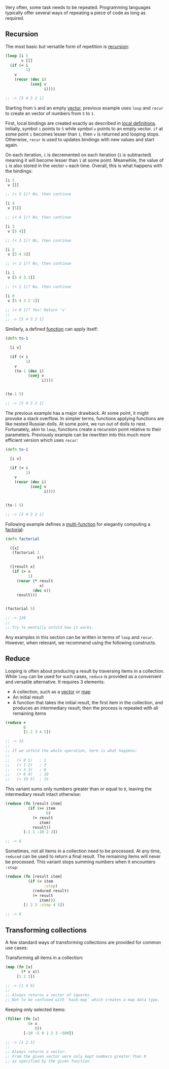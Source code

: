 Very often, some task needs to be repeated. Programming languages typically offer several ways of repeating a piece of code as long as required.


## Recursion

The most basic but versatile form of repetition is [recursion](https://en.wikipedia.org/wiki/Recursion):

```clojure
(loop [i 5
       v []]
  (if (< i
         1)
    v
    (recur (dec i)
           (conj v
                 i))))

;; -> [5 4 3 2 1]
```

Starting from `5` and an empty [vector](/cvm/data-types/vector), previous example uses `loop` and `recur` to create an vector of numbers
from `5` to `1`.

First, local bindings are created exactly as described in [local definitions](/cvm/building-blocks/definitions?section=Local%20definitions). Initially, symbol
`i` points to `5` while symbol `v` points to an empty vector. `if` at some point `i` becomes lesser than `1`, then `v` is returned and looping
stops. Otherwise, `recur` is used to updates bindings with new values and start again.

On each iteration, `i` is decremented on each iteration (`1` is subtracted) meaning it will become lesser than `1` at some point. Meanwhile,
the value of `i` is also stored in the vector `v` each time. Overall, this is what happens with the bindings:

```clojure
[i 5
 v []]

;; (< 5 1)? No, then continue

[i 4
 v [5]]

;; (< 4 1)? No, then continue

[i 3
 v [5 4]]

;; (< 3 1)? No, then continue

[i 2
 v [5 4 3]]

;; (< 2 1)? No, then continue

[i 1
 v [5 4 3 2]]

;; (< 1 1)? No, then continue

[i 0
 v [5 4 3 2 1]]

;; (< 0 1)? Yes! Return `v`
;;
;; -> [5 4 3 2 1]
```

Similarly, a defined [function](/cvm/building-blocks/functions) can apply itself:

```clojure
(defn to-1

  [i v]

  (if (< i
         1)
    v
    (to-1 (dec i)
          (conj v
                i))))


(to-1 5)

;; -> [5 4 3 2 1]
```

The previous example has a major drawback. At some point, it might provoke a stack overflow. In simpler terms, functions applying functions are like nested Russian dolls.
At some point, we run out of dolls to nest. Fortunately, akin to `loop`, functions create a recursion point relative to their parameters. Previously example can
be rewritten into this much more efficient version which uses `recur`:

```clojure
(defn to-1

  [i v]

  (if (< i
         1)
    v
    (recur (dec i)
           (conj v
                 i))))


(to-1 5)

;; -> [5 4 3 2 1]
```

Following example defines a [multi-function](/cvm/building-blocks/functions) for elegantly computing a [factorial](https://en.wikipedia.org/wiki/Factorial):

```clojure
(defn factorial

  ([x]
   (factorial 1
              x))

  ([result x]
   (if (> x
          1)
     (recur (* result
               x)
            (dec x))
     result)))


(factorial 5)

;; -> 120
;;
;; Try to mentally unfold how it works.
```

Any examples in this section can be written in terms of `loop` and `recur`. However, when relevant, we recommend using the following constructs.


## Reduce

Looping is often about producing a result by traversing items in a collection. While `loop` can be used for such cases, `reduce` is provided as a convenient
and versatile alternative. It requires 3 elements:

- A collection, such as a [vector](/cvm/data-types/vector) or [map](/cvm/data-types/map)
- An initial result
- A function that takes the initial result, the first item in the collection, and produces an intermediary result; then the process is repeated with all remaining items

```clojure
(reduce +
        0
        [1 2 3 4 5])

;; -> 15
;;
;; If we unfold the whole operation, here is what happens:
;;
;;   (+ 0 1)   ; 1
;;   (+ 1 2)   ; 3
;;   (+ 3 3)   ; 6
;;   (+ 6 4)   ; 10
;;   (+ 10 5)  ; 15
```

This variant sums only numbers greater than or equal to `0`, leaving the intermediary result intact otherwise:

```clojure
(reduce (fn [result item]
          (if (>= item
                  0)
            (+ result
               item)
            result))
        [-1 1 -10 2 3])

;; -> 6
```

Sometimes, not all items in a collection need to be processed. At any time, `reduced` can be used to return a final result. The remaining items will never be processed.
This variant stops summing numbers when it encounters `:stop`:

```clojure
(reduce (fn [result item]
          (if (= item
                 :stop)
            (reduced result)
            (+ result
               item)))
        [1 2 3 :stop 4 5])

;; -> 6
```


## Transforming collections

A few standard ways of transforming collections are provided for common use cases:

Transforming all items in a collection:

```clojure
(map (fn [x]
       (* x x))
     [1 2 3])

;; -> [1 4 9]
;;
;; Always returns a vector of squares.
;; Not to be confused with `hash-map` which creates a map data type.
```

Keeping only selected items:

```clojure
(filter (fn [x]
          (> x
             0))
        [-10 -5 0 1 2 3 -500])

;; -> [1 2 3]
;;
;; Always returns a vector.
;; From the given vector were only kept numbers greater than 0
;; as specified by the given function.
```
